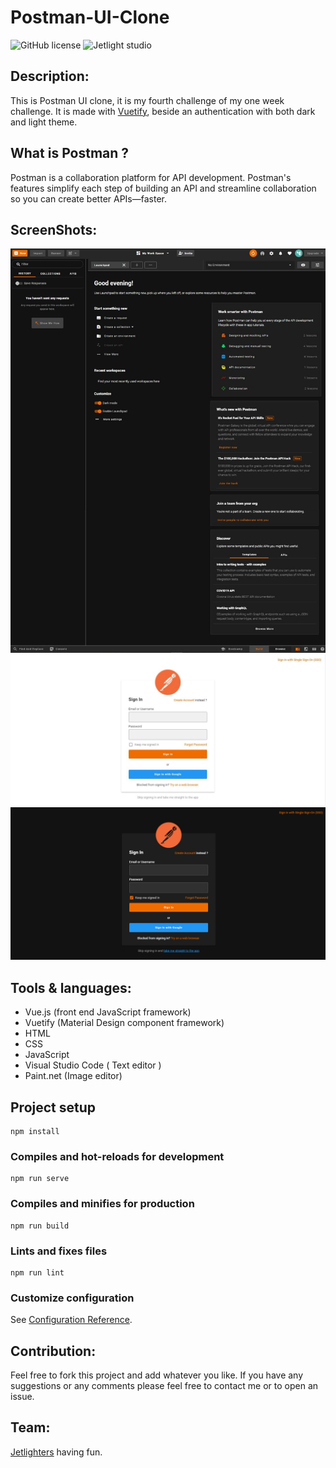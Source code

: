 # Postman-UI-Clone

![GitHub license](https://img.shields.io/github/license/Mohammed-Benotmane/Tower-Defense-Game.svg)
![Jetlight studio](https://img.shields.io/badge/Made%20by-Jetlight%20studio-blue.svg?color=082544)

## Description:
This is Postman UI clone, it is my fourth challenge of my one week challenge. It is made with [Vuetify](https://vuetifyjs.com/en/introduction/why-vuetify/), beside an authentication with both dark and light theme.

## What is Postman ?
Postman is a collaboration platform for API development. Postman's features simplify each step of building an API and streamline collaboration so you can create better APIs—faster.

## ScreenShots:
<img src="screenshots/postmanClone.jpg" />
<img src="screenshots/signIn.jpg" />
<img src="screenshots/form.png" />

## Tools & languages:
* Vue.js (front end JavaScript framework)
* Vuetify (Material Design component framework)
* HTML
* CSS
* JavaScript
* Visual Studio Code ( Text editor )
* Paint.net (Image editor)


## Project setup
```
npm install
```

### Compiles and hot-reloads for development
```
npm run serve
```

### Compiles and minifies for production
```
npm run build
```

### Lints and fixes files
```
npm run lint
```

### Customize configuration
See [Configuration Reference](https://cli.vuejs.org/config/).

## Contribution:
Feel free to fork this project and add whatever you like. If you have any suggestions or any comments please feel free to contact me or to open an issue.

## Team:
[Jetlighters](https://github.com/JetLightStudio) having fun.

